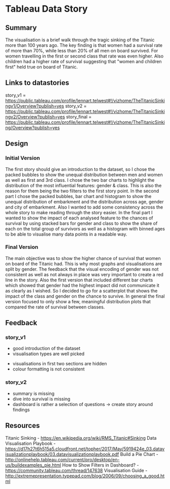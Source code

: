# Tableau Data Story
## Summary
The visualisation is a brief walk through the tragic sinking of the Titanic more
than 100 years ago.
The key finding is that women had a survival rate of more than 70%, while less
than 20% of all men on board survived. For women travelling in the first or second
class that rate was even higher.
Also children had a higher rate of survival suggesting that "women and children
first" held true on board of Titanic.

## Links to datastories
story_v1 = https://public.tableau.com/profile/lennart.telwest#!/vizhome/TheTitanicSinkingv1/Overview?publish=yes
story_v2 = https://public.tableau.com/profile/lennart.telwest#!/vizhome/TheTitanicSinkingv2/Overview?publish=yes
story_final = https://public.tableau.com/profile/lennart.telwest#!/vizhome/TheTitanicSinking/Overview?publish=yes

## Design
### Initial Version
The first story should give an introduction to the dataset, so I chose the packed
bubbles to show the unequal distribution between men and women as well as first
and 3rd class. I chose the two bar charts to highlight the distribution of the
most influential features: gender & class. This is also the reason for them being
the two filters to the first story point.
In the second part I chose the packed bubbles, bar chart and histogram to show
the unequal distribution of embarkment and the distribution across age,
gender and city of embarkment. Also I wanted to add some consistency across the
whole story to make reading through the story easier.
In the final part I wanted to show the impact of each analysed feature to the
chances of survival by using stacked bars for gender and class to show the share
of each on the total group of survivors as well as a histogram with binned ages
to be able to visualise many data points in a readable way.

### Final Version
The main objective was to show the higher chance of survival that women on board
of the Titanic had. This is why most graphs and visualisations are split by gender.
The feedback that the visual encoding of gender was not consistent as well as not always
in place was very important to create a red line in the story.
Also the first version that included different bar charts which showed that gender
had the highest impact did not communicate it as clearly as I wished. So I decided
to go for a scatterplot that shows the impact of the class and gender on the chance
to survive.
In general the final version focused to only show a few, meaningful distribution
plots that compared the rate of survival between classes.

## Feedback
### story_v1
+ good introduction of the dataset
+ visualisation types are well picked
- visualisations in first two sections are hidden
- colour formatting is not consistent

### story_v2
- summary is missing
- dive into survival is missing
- dashboard is rather a selection of questions
-> create story around findings

## Resources
Titanic Sinking - https://en.wikipedia.org/wiki/RMS_Titanic#Sinking
Data Visualisation Playbook - https://d17h27t6h515a5.cloudfront.net/topher/2017/May/5919424e_03.datavisualizationplaybook/03.datavisualizationplaybook.pdf
Build a Pie Chart - http://onlinehelp.tableau.com/current/pro/desktop/en-us/buildexamples_pie.html
How to Show Filters in Dashboard? - https://community.tableau.com/thread/147638
Visualisation Guide - http://extremepresentation.typepad.com/blog/2006/09/choosing_a_good.html
